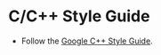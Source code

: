 # C/C++ Style Guide

- Follow the [Google C++ Style Guide](http://google-styleguide.googlecode.com/svn/trunk/cppguide.xml).
